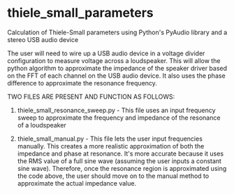 # thiele_small_parameters
Calculation of Thiele-Small parameters using Python's PyAudio library and a stereo USB audio device

The user will need to wire up a USB audio device in a voltage divider configuration to measure voltage across a loudspeaker. This will allow the python algorithm to approximate the impedance of the speaker driver based on the FFT of each channel on the USB audio device. It also uses the phase difference to approximate the resonance frequency.

TWO FILES ARE PRESENT AND FUNCTION AS FOLLOWS:

1. thiele_small_resonance_sweep.py - This file uses an input frequency sweep to approximate the frequency and impedance of the resonance of a loudspeaker
  
2. thiele_small_manual.py - This file lets the user input frequencies manually. This creates a more realistic approximation of both the impedance and phase at resonance. It's more accurate because it uses the RMS value of a full sine wave (assuming the user inputs a constant sine wave). Therefore, once the resonance region is approximated using the code above, the user should move on to the manual method to approximate the actual impedance value.
